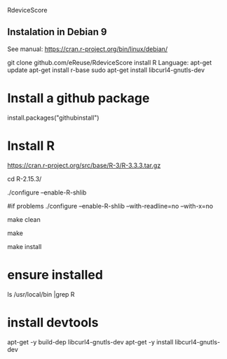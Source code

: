RdeviceScore

## Instalation in Debian 9

See manual: https://cran.r-project.org/bin/linux/debian/

git clone github.com/eReuse/RdeviceScore
install R Language:
apt-get update
apt-get install r-base
sudo apt-get install libcurl4-gnutls-dev

# Install a github package

install.packages("githubinstall")

# Install R


https://cran.r-project.org/src/base/R-3/R-3.3.3.tar.gz

cd R-2.15.3/

./configure –enable-R-shlib

#if problems
./configure –enable-R-shlib –with-readline=no –with-x=no

make clean

make

make install

# ensure installed
ls /usr/local/bin |grep R



# install devtools 

apt-get -y build-dep libcurl4-gnutls-dev
apt-get -y install libcurl4-gnutls-dev